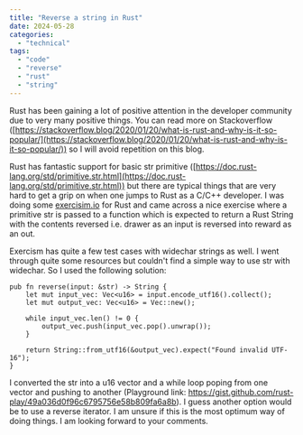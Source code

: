 ```yaml
---
title: "Reverse a string in Rust"
date: 2024-05-28
categories: 
  - "technical"
tags: 
  - "code"
  - "reverse"
  - "rust"
  - "string"
---
```


Rust has been gaining a lot of positive attention in the developer community due to very many positive things. You can read more on Stackoverflow ([https://stackoverflow.blog/2020/01/20/what-is-rust-and-why-is-it-so-popular/](https://stackoverflow.blog/2020/01/20/what-is-rust-and-why-is-it-so-popular/)) so I will avoid repetition on this blog.

Rust has fantastic support for basic str primitive ([https://doc.rust-lang.org/std/primitive.str.html](https://doc.rust-lang.org/std/primitive.str.html)) but there are typical things that are very hard to get a grip on when one jumps to Rust as a C/C++ developer. I was doing some [exercisim.io](http://exercisim.io) for Rust and came across a nice exercise where a primitive str is passed to a function which is expected to return a Rust String with the contents reversed i.e. drawer as an input is reversed into reward as an out.

Exercism has quite a few test cases with widechar strings as well. I went through quite some resources but couldn't find a simple way to use str with widechar. So I used the following solution:

```
pub fn reverse(input: &str) -> String {
    let mut input_vec: Vec<u16> = input.encode_utf16().collect();
    let mut output_vec: Vec<u16> = Vec::new();

    while input_vec.len() != 0 {
        output_vec.push(input_vec.pop().unwrap());
    }
    
    return String::from_utf16(&output_vec).expect("Found invalid UTF-16");
}
```

I converted the str into a u16 vector and a while loop poping from one vector and pushing to another (Playground link: https://gist.github.com/rust-play/49a036d0f96c6795756e58b809fa6a8b). I guess another option would be to use a reverse iterator. I am unsure if this is the most optimum way of doing things. I am looking forward to your comments.
